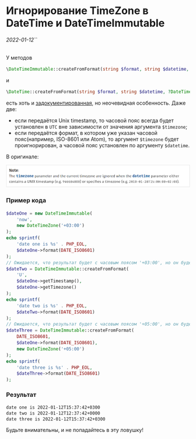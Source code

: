 Игнорирование TimeZone в DateTime и DateTimeImmutable
=====================================================

###### 2022-01-12``

У методов

```php
\DateTimeImmutable::createFromFormat(string $format, string $datetime, ?DateTimeZone $timezone = null): DateTimeImmutable|false
```

и

```php
\DateTime::createFromFormat(string $format, string $datetime, ?DateTimeZone $timezone = null): DateTime|false
```

есть хоть и [задокументированная](https://www.php.net/manual/en/datetime.createfromformat.php), но неочевидная
особенность. Даже две:

- если передаётся Unix timestamp, то часовой пояс всегда будет установлен в `UTC` вне зависимости от значения
  аргумента `$timezone`;
- если передаётся формат, в котором уже указан часовой пояс(например, ISO-8601 или Atom), то аргумент `$timezone` будет
  проигнорирован, а часовой пояс установлен по аргументу `$datetime`.

В оригинале:

![](./img/2022-01-12_php_datetime_timezone_ignore/php_doc_note_about_timezone.png)

### Пример кода

```php
$dateOne = new DateTimeImmutable(
    'now',
    new DateTimeZone('+03:00')
);
echo sprintf(
    'date one is %s' . PHP_EOL,
    $dateOne->format(DATE_ISO8601)
);
// Ожидается, что результат будет с часовым поясом '+03:00', но он будет сброшен в UTC.
$dateTwo = DateTimeImmutable::createFromFormat(
    'U',
    $dateOne->getTimestamp(),
    $dateOne->getTimezone()
);
echo sprintf(
    'date two is %s' . PHP_EOL,
    $dateTwo->format(DATE_ISO8601)
);
// Ожидается, что результат будет с часовым поясом '+05:00', но он будет установлен в '+03:00'.
$dateThree = DateTimeImmutable::createFromFormat(
    DATE_ISO8601,
    $dateOne->format(DATE_ISO8601),
    new DateTimeZone('+05:00')
);
echo sprintf(
    'date three is %s' . PHP_EOL,
    $dateThree->format(DATE_ISO8601)
);
```

### Результат

```
date one is 2022-01-12T15:37:42+0300
date two is 2022-01-12T12:37:42+0000
date three is 2022-01-12T15:37:42+0300
```

Будьте внимательны, и не попадайтесь в эту ловушку!
